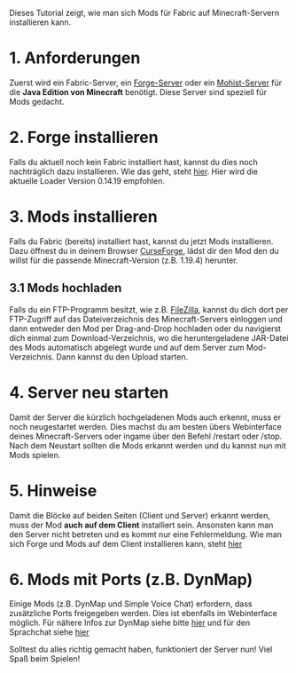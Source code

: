 Dieses Tutorial zeigt, wie man sich Mods für Fabric auf Minecraft-Servern installieren kann.

# 1. Anforderungen
Zuerst wird ein Fabric-Server, ein [Forge-Server](minecraft-server/mods-installieren-forge.md) oder ein [Mohist-Server](minecraft-server/mods-und-plugins.md) für die <b>Java Edition von Minecraft</b> benötigt. Diese Server sind speziell für Mods gedacht.

# 2. Forge installieren
Falls du aktuell noch kein Fabric installiert hast, kannst du dies noch nachträglich dazu installieren. Wie das geht, steht [hier](minecraft-server/version-wechseln.md). Hier wird die aktuelle Loader Version 0.14.19 empfohlen.

# 3. Mods installieren
Falls du Fabric (bereits) installiert hast, kannst du jetzt Mods installieren. Dazu öffnest du in deinem Browser [CurseForge](https://curseforge.com/minecraft/mc-mods), lädst dir den Mod den du willst für die passende Minecraft-Version (z.B. 1.19.4) herunter.

## 3.1 Mods hochladen
Falls du ein FTP-Programm besitzt, wie z.B. [FileZilla](http://filezilla-project.org/), kannst du dich dort per FTP-Zugriff auf das Dateiverzeichnis des Minecraft-Servers einloggen und dann entweder den Mod per Drag-and-Drop hochladen oder du navigierst dich einmal zum Download-Verzeichnis, wo die heruntergeladene JAR-Datei des Mods automatisch abgelegt wurde und auf dem Server zum Mod-Verzeichnis. Dann kannst du den Upload starten.

# 4. Server neu starten
Damit der Server die kürzlich hochgeladenen Mods auch erkennt, muss er noch neugestartet werden. Dies machst du am besten übers Webinterface deines Minecraft-Servers oder ingame über den Befehl /restart oder /stop. Nach dem Neustart sollten die Mods erkannt werden und du kannst nun mit Mods spielen.

# 5. Hinweise
Damit die Blöcke auf beiden Seiten (Client und Server) erkannt werden, muss der Mod <b>auch auf dem Client</b> installiert sein. Ansonsten kann man den Server nicht betreten und es kommt nur eine Fehlermeldung. Wie man sich Forge und Mods auf dem Client installieren kann, steht [hier](https://fabricmc.net/wiki/de:tutorial:adding_mods#:~:text=Um%20dem%20Fabric%2DClient%20eine,sie%20in%20diesem%20Ordner%20ab.)

# 6. Mods mit Ports (z.B. DynMap)
Einige Mods (z.B. DynMap und Simple Voice Chat) erfordern, dass zusätzliche Ports freigegeben werden. Dies ist ebenfalls im Webinterface möglich. Für nähere Infos zur DynMap siehe bitte [hier](minecraft-server/weltkarte.md) und für den Sprachchat siehe [hier](minecraft-server/sprachchat.md)

Solltest du alles richtig gemacht haben, funktioniert der Server nun! Viel Spaß beim Spielen!

